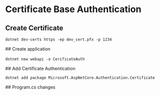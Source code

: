 # Certificate Base Authentication

## Create Certificate

`dotnet dev-certs https -ep dev_cert.pfx -p 1234`

## Create application

`dotnet new webapi -o CerificateAuth` 

## Add Certificate Authentication

`dotnet add package Microsoft.AspNetCore.Authentication.Certificate`

## Program.cs changes
```

```
